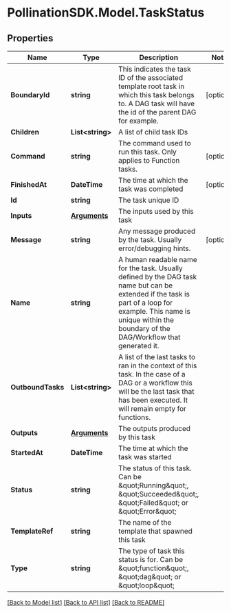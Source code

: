 
# PollinationSDK.Model.TaskStatus

## Properties

Name | Type | Description | Notes
------------ | ------------- | ------------- | -------------
**BoundaryId** | **string** | This indicates the task ID of the associated template root             task in which this task belongs to. A DAG task will have the id of the             parent DAG for example. | [optional] 
**Children** | **List&lt;string&gt;** | A list of child task IDs | 
**Command** | **string** | The command used to run this task. Only applies to Function tasks. | [optional] 
**FinishedAt** | **DateTime** | The time at which the task was completed | [optional] 
**Id** | **string** | The task unique ID | 
**Inputs** | [**Arguments**](Arguments.md) | The inputs used by this task | 
**Message** | **string** | Any message produced by the task. Usually error/debugging hints. | [optional] 
**Name** | **string** | A human readable name for the task. Usually defined by the DAG task name but can be extended if the task is part of a loop for example. This name is unique within the boundary of the DAG/Workflow that generated it. | 
**OutboundTasks** | **List&lt;string&gt;** | A list of the last tasks to ran in the context of this task. In the case of a DAG or a workflow this will be the last task that has been executed. It will remain empty for functions. | 
**Outputs** | [**Arguments**](Arguments.md) | The outputs produced by this task | 
**StartedAt** | **DateTime** | The time at which the task was started | 
**Status** | **string** | The status of this task. Can be \&quot;Running\&quot;, \&quot;Succeeded\&quot;, \&quot;Failed\&quot; or \&quot;Error\&quot; | 
**TemplateRef** | **string** | The name of the template that spawned this task | 
**Type** | **string** | The type of task this status is for. Can be \&quot;function\&quot;, \&quot;dag\&quot; or \&quot;loop\&quot; | 

[[Back to Model list]](../README.md#documentation-for-models)
[[Back to API list]](../README.md#documentation-for-api-endpoints)
[[Back to README]](../README.md)


